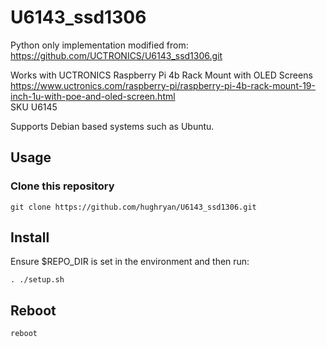 # U6143_ssd1306
Python only implementation modified from: https://github.com/UCTRONICS/U6143_ssd1306.git

Works with UCTRONICS Raspberry Pi 4b Rack Mount with OLED Screens  
https://www.uctronics.com/raspberry-pi/raspberry-pi-4b-rack-mount-19-inch-1u-with-poe-and-oled-screen.html  
SKU U6145

Supports Debian based systems such as Ubuntu.

## Usage
###  Clone this repository 
```shell
git clone https://github.com/hughryan/U6143_ssd1306.git
```

## Install
Ensure $REPO_DIR is set in the environment and then run:
```shell
. ./setup.sh
```

## Reboot
```shell
reboot
```
